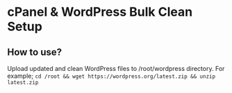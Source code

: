 # cPanel & WordPress Bulk Clean Setup
How to use?
-----------

Upload updated and clean WordPress files to /root/wordpress directory. For example; `cd /root && wget https://wordpress.org/latest.zip && unzip latest.zip`

